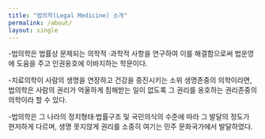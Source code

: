 ```yaml
---
title: "법의학(Legal Medicine) 소개" 
permalink: /about/
layout: single 
---
```


-법의학은 법률상 문제되는 의학적 ·과학적 사항을 연구하여 이를 해결함으로써 법운영에 도움을 주고 인권옹호에 이바지하는 학문이다.

-치료의학이 사람의 생명을 연장하고 건강을 증진시키는 소위 생명존중의 의학이라면, 법의학은 사람의 권리가 억울하게 침해받는 일이 없도록 그 권리를 옹호하는 권리존중의 의학이라 할 수 있다. 

-법의학은 그 나라의 정치형태·법률구조 및 국민의식의 수준에 따라 그 발달의 정도가 현저하게 다르며, 생명 못지않게 권리를 소중히 여기는 민주 문화국가에서 발달하였다.
